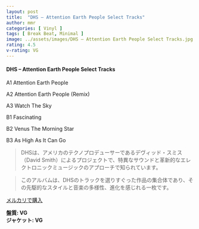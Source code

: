 ```yaml
---
layout: post
title:  "DHS – Attention Earth People Select Tracks"
author: mmr
categories: [ Vinyl ]
tags: [ Break Beat, Minimal ]
image: ../assets/images/DHS – Attention Earth People Select Tracks.jpg
rating: 4.5
v-rating: VG
---
```


#### DHS – Attention Earth People Select Tracks

A1  Attention Earth People

A2  Attention Earth People (Remix)

A3  Watch The Sky

B1  Fascinating

B2  Venus The Morning Star

B3  As High As It Can Go

> DHSは、アメリカのテクノプロデューサーであるデヴィッド・スミス（David Smith）によるプロジェクトで、特異なサウンドと革新的なエレクトロニックミュージックのアプローチで知られています。

> このアルバムは、DHSのトラックを選りすぐった作品の集合体であり、その先駆的なスタイルと音楽の多様性、進化を感じれる一枚です。




[メルカリで購入](https://jp.mercari.com/item/m59886802846)


<div class="mt-4 mb-4 d-flex align-items-center">
<strong class="mr-1">盤質: VG</strong>
</div>
<div class="mt-4 mb-4 d-flex align-items-center">
<strong class="mr-1">ジャケット: VG</strong>
</div>